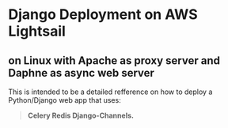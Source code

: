 # Django Deployment on AWS Lightsail 

## on Linux with Apache as proxy server and Daphne as async web server

This is intended to be a detailed refference on how to deploy a Python/Django web app that uses:

> **Celery
> Redis
> Django-Channels.**

